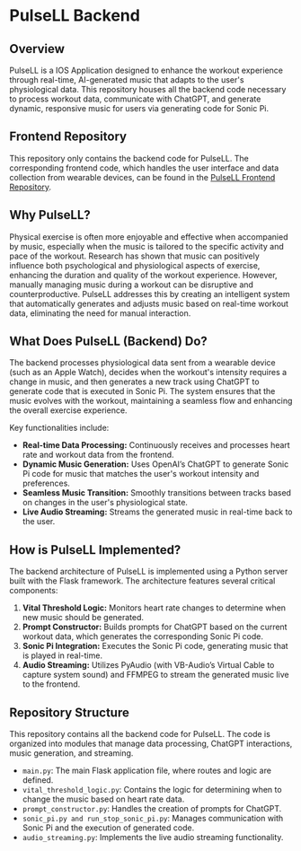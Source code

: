 # PulseLL Backend

## Overview

PulseLL is a IOS Application designed to enhance the workout experience through real-time, AI-generated music that adapts to the user's physiological data. This repository houses all the backend code necessary to process workout data, communicate with ChatGPT, and generate dynamic, responsive music for users via generating code for Sonic Pi.

## Frontend Repository

This repository only contains the backend code for PulseLL. The corresponding frontend code, which handles the user interface and data collection from wearable devices, can be found in the [PulseLL Frontend Repository](https://github.com/tudi2d/piis_pulsell).

## Why PulseLL?

Physical exercise is often more enjoyable and effective when accompanied by music, especially when the music is tailored to the specific activity and pace of the workout. Research has shown that music can positively influence both psychological and physiological aspects of exercise, enhancing the duration and quality of the workout experience. However, manually managing music during a workout can be disruptive and counterproductive. PulseLL addresses this by creating an intelligent system that automatically generates and adjusts music based on real-time workout data, eliminating the need for manual interaction.

## What Does PulseLL (Backend) Do?

The backend processes physiological data sent from a wearable device (such as an Apple Watch), decides when the workout's intensity requires a change in music, and then generates a new track using ChatGPT to generate code that is executed in Sonic Pi. The system ensures that the music evolves with the workout, maintaining a seamless flow and enhancing the overall exercise experience.

Key functionalities include:

- **Real-time Data Processing:** Continuously receives and processes heart rate and workout data from the frontend.
- **Dynamic Music Generation:** Uses OpenAI’s ChatGPT to generate Sonic Pi code for music that matches the user's workout intensity and preferences.
- **Seamless Music Transition:** Smoothly transitions between tracks based on changes in the user's physiological state.
- **Live Audio Streaming:** Streams the generated music in real-time back to the user.

## How is PulseLL Implemented?

The backend architecture of PulseLL is implemented using a Python server built with the Flask framework. The architecture features several critical components:

1. **Vital Threshold Logic:** Monitors heart rate changes to determine when new music should be generated.
2. **Prompt Constructor:** Builds prompts for ChatGPT based on the current workout data, which generates the corresponding Sonic Pi code.
3. **Sonic Pi Integration:** Executes the Sonic Pi code, generating music that is played in real-time.
4. **Audio Streaming:** Utilizes PyAudio (with VB-Audio’s Virtual Cable to capture system sound) and FFMPEG to stream the generated music live to the frontend.

## Repository Structure

This repository contains all the backend code for PulseLL. The code is organized into modules that manage data processing, ChatGPT interactions, music generation, and streaming. 

- `main.py`: The main Flask application file, where routes and logic are defined.
- `vital_threshold_logic.py`: Contains the logic for determining when to change the music based on heart rate data.
- `prompt_constructor.py`: Handles the creation of prompts for ChatGPT.
- `sonic_pi.py and run_stop_sonic_pi.py`: Manages communication with Sonic Pi and the execution of generated code.
- `audio_streaming.py`: Implements the live audio streaming functionality.
